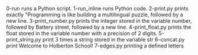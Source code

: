 0-run runs a Python script.
1-run_inline runs Python code.
2-print.py prints exactly "Programming is like building a multilingual puzzle, followed by a new line.
3-print_number.py prints the integer stored in the variable number, followed by Battery street, followed by a new line.
4-print_float.py prints the float stored in the variable number with a precision of 2 digits.
5-print_string.py print 3 times a string stored in the variable str
6-concat.py print Welcome to Holberton School!
7-edges.py printing a defined letters
